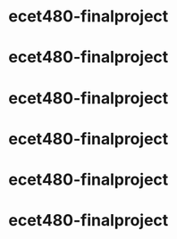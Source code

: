 # ecet480-finalproject
# ecet480-finalproject
# ecet480-finalproject
# ecet480-finalproject
# ecet480-finalproject
# ecet480-finalproject
